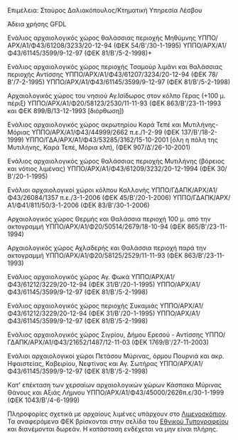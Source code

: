 Επιμέλεια: Σταύρος Δαλιακόπουλος/Κτηματική Υπηρεσία Λέσβου

Άδεια χρήσης GFDL

Ενάλιος αρχαιολογικός χώρος θαλάσσιας περιοχής Μηθύμνης
ΥΠΠΟ/ΑΡΧ/Α1/Φ43/61208/3233/20-12-94 (ΦΕΚ 54/Β'/30-1-1995)
ΥΠΠΟ/ΑΡΧ/Α1/Φ43/61145/3599/9-12-97 (ΦΕΚ 81/Β'/5-2-1998)+

Ενάλιος αρχαιολογικός χώρος περιοχής Τσαμούρ λιμάνι και θαλάσσιας περιοχής Αντίσσης
ΥΠΠΟ/ΑΡΧ/Α1/Φ43/61207/3234/20-12-94 (ΦΕΚ 78/Β'/7-2-1995)
ΥΠΠΟ/ΑΡΧ/Α1/Φ43/61145/3599/9-12-97 (ΦΕΚ 81/Β'/5-2-1998)

Αρχαιολογικός χώρος του νησιού Αγ.Ισίδωρος στον κόλπο Γέρας (+100 μ. πέριξ)
ΥΠΠΟ/ΑΡΧ/Α1/Φ20/58123/2530/11-11-93 (ΦΕΚ 863/Β'/23-11-1993 και ΦΕΚ 899/Β/13-12-1993 [διόρθωση])

Ενάλιος αρχαιολογικός χώρος ακρωτηρίου Καρά Τεπέ και Μυτιλήνης-Μόριας
ΥΠΠΟ/ΑΡΧ/Α1/Φ43/44999/2662 π.ε./1-2-99 (ΦΕΚ 137/Β'/18-2-1999)
ΥΠΠΟ/ΓΔΑ/ΑΡΧ/Α1/Φ43/53285/3162/15-10-2001 [όλη η πόλη της Μυτιλήνης, Καρά Τεπέ, Μόρια κλπ), (ΦΕΚ 907/Δ'/26-10-2001)

Ενάλιος αρχαιολογικός χώρος θαλάσσιας περιοχής Μυτιλήνης (βόρειος και νότιος λιμένας)
ΥΠΠΟ/ΑΡΧ/Α1/Φ43/61209/3232/20-12-1994 (ΦΕΚ 30/Β'/20-1-1995)

Ενάλιοι αρχαιολογικοί χώροι κόλπου Καλλονής
ΥΠΠΟ/ΓΔΑΠΚ/ΑΡΧ/Α1/Φ43/26084/1357 π.ε./3-1-2006 (ΦΕΚ 45/Β'/20-1-2006)
ΥΠΠΟ/ΓΔΑΠΚ/ΑΡΧ/Α1/Φ41/811/50/3-1-2006 (ΦΕΚ 83/Β'/30-1-2006)

Αρχαιολογικός χώρος Θερμής και Θαλάσσια περιοχή 100 μ. από την ακτογραμμή
ΥΠΠΟ/ΑΡΧ/Α1/Φ20/50514/2679/18-10-94 (ΦΕΚ 865/Β'/23-11-1994)

Αρχαιολογικός χώρος Αχλαδερής και Θαλάσσια περιοχή παρά την ακτογραμμή
ΥΠΠΟ/ΑΡΧ/Α1/Φ20/58125/2529/11-11-93 (ΦΕΚ 863/Β'/23-11-1993)

Ενάλιος αρχαιολογικός χώρος Αγ. Φωκά
ΥΠΠΟ/ΑΡΧ/Α1/Φ43/61212/3229/20-12-94 (ΦΕΚ 31/Β'/20-1-1995)
ΥΠΠΟ/ΑΡΧ/Α1/Φ43/61145/3599/9-12-97 (ΦΕΚ 81/Β'/5-2-1998)

Ενάλιος αρχαιολογικός χώρος περιοχής Συκαμιάς
ΥΠΠΟ/ΑΡΧ/Α1/Φ43/61212/3229/20-12-94 (ΦΕΚ 31/Β'/20-1-1995)
ΥΠΠΟ/ΑΡΧ/Α1/Φ43/61145/3599/9-12-97 (ΦΕΚ 81/Β'/5-2-1998)

Ενάλιος αρχαιολογικός χώρος Σιγρίου, Δήμου Ερεσού - Αντίσσης
ΥΠΠΟ/ΓΔΑΠΚ/ΑΡΧ/Α1/Φ43/21652/1487/12-11-03 (ΦΕΚ 1769/Β'/27-11-2003)

Ενάλιοι αρχαιολογικοί χώροι Πετάσου Μύρινας, όρμου Πουρνιά και ακρ. Ηφαιστείας, Καβειρίου, Νεφτίνας και Αγ. Σωτήρας
ΥΠΠΟ/ΑΡΧ/Α1/Φ43/61145/3599/9-12-97 (ΦΕΚ 81/Β'/5-2-1998)

Kατ' επέκταση των χερσαίων αρχαιολογικών χώρων Κάσπακα Μύρινας Θάνους και Αξιάς Λήμνου
ΥΠΠΟ/ΑΡΧ/Α1/Φ43/45000/2626π.ε/30-1-1999 (ΦΕΚ 1043/Β'/4-6-1999)

Πληροφορίες σχετικά με αρχαίους λιμένες υπάρχουν στο [Λιμενοσκόπιον](http://limenoscope.ntua.gr/).
Τα αναφερόμενα ΦΕΚ βρίσκονται στην σελίδα του [Εθνικού Τυπογραφείου](http://www.et.gr/) και διανέμονται δωρεάν.
Η κατάσταση ενδέχεται να μην είναι πλήρης.
